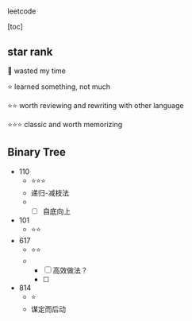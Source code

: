 

# 



leetcode

[toc]

## star rank

:new_moon_with_face: wasted my time

:star: learned something, not much

:star::star: worth reviewing and rewriting with other language

:star::star::star: ​classic and worth memorizing 



## Binary Tree

* 110
  * :star::star::star:
  * 递归-减枝法
  * - [ ] 自底向上
* 101
  * :star::star:
* 617
  * :star::star:
  * - [ ] 高效做法？
    - [ ] 

* 814
  * :star:
  * 谋定而后动

